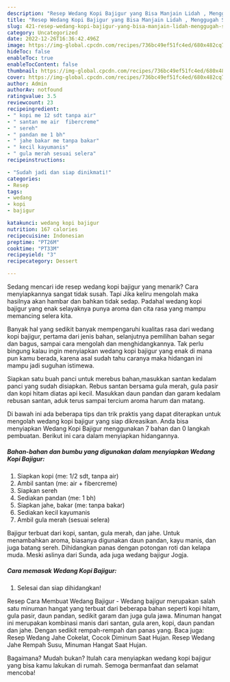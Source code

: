 ```yaml
---
description: "Resep Wedang Kopi Bajigur yang Bisa Manjain Lidah , Menggugah Selera"
title: "Resep Wedang Kopi Bajigur yang Bisa Manjain Lidah , Menggugah Selera"
slug: 421-resep-wedang-kopi-bajigur-yang-bisa-manjain-lidah-menggugah-selera
category: Uncategorized
date: 2022-12-26T16:36:42.496Z
image: https://img-global.cpcdn.com/recipes/736bc49ef51fc4ed/680x482cq70/wedang-kopi-bajigur-foto-resep-utama.jpg
hideToc: false
enableToc: true
enableTocContent: false
thumbnail: https://img-global.cpcdn.com/recipes/736bc49ef51fc4ed/680x482cq70/wedang-kopi-bajigur-foto-resep-utama.jpg
cover: https://img-global.cpcdn.com/recipes/736bc49ef51fc4ed/680x482cq70/wedang-kopi-bajigur-foto-resep-utama.jpg
author: Admin
authorAv: notfound
ratingvalue: 3.5
reviewcount: 23
recipeingredient:
- " kopi me 12 sdt tanpa air"
- " santan me air  fibercreme"
- " sereh"
- " pandan me 1 bh"
- " jahe bakar me tanpa bakar"
- " kecil kayumanis"
- " gula merah sesuai selera"
recipeinstructions:

- "Sudah jadi dan siap dinikmati!"
categories:
- Resep
tags:
- wedang
- kopi
- bajigur

katakunci: wedang kopi bajigur 
nutrition: 167 calories
recipecuisine: Indonesian
preptime: "PT26M"
cooktime: "PT33M"
recipeyield: "3"
recipecategory: Dessert

---
```



Sedang mencari ide resep wedang kopi bajigur yang menarik? Cara menyiapkannya sangat tidak susah. Tapi Jika keliru mengolah maka hasilnya akan hambar dan bahkan tidak sedap. Padahal wedang kopi bajigur yang enak selayaknya punya aroma dan cita rasa yang mampu memancing selera kita.


Banyak hal yang sedikit banyak mempengaruhi kualitas rasa dari wedang kopi bajigur, pertama dari jenis bahan, selanjutnya pemilihan bahan segar dan bagus, sampai cara mengolah dan menghidangkannya. Tak perlu bingung kalau ingin menyiapkan wedang kopi bajigur yang enak di mana pun kamu berada, karena asal sudah tahu caranya maka hidangan ini mampu jadi suguhan istimewa.

Siapkan satu buah panci untuk merebus bahan,masukkan santan kedalam panci yang sudah disiapkan. Rebus santan bersama gula merah, gula pasir dan kopi hitam diatas api kecil. Masukkan daun pandan dan garam kedalam rebusan santan, aduk terus sampai tercium aroma harum dan matang.


Di bawah ini ada beberapa tips dan trik praktis yang dapat diterapkan untuk mengolah wedang kopi bajigur yang siap dikreasikan. Anda bisa menyiapkan Wedang Kopi Bajigur menggunakan 7 bahan dan 0 langkah pembuatan. Berikut ini cara dalam menyiapkan hidangannya.

<!--inarticleads1-->

##### Bahan-bahan dan bumbu yang digunakan dalam menyiapkan Wedang Kopi Bajigur:

1. Siapkan  kopi (me: 1/2 sdt, tanpa air)
1. Ambil  santan (me: air + fibercreme)
1. Siapkan  sereh
1. Sediakan  pandan (me: 1 bh)
1. Siapkan  jahe, bakar (me: tanpa bakar)
1. Sediakan  kecil kayumanis
1. Ambil  gula merah (sesuai selera)


Bajigur terbuat dari kopi, santan, gula merah, dan jahe. Untuk menambahkan aroma, biasanya digunakan daun pandan, kayu manis, dan juga batang sereh. Dihidangkan panas dengan potongan roti dan kelapa muda. Meski aslinya dari Sunda, ada juga wedang bajigur Jogja. 

<!--inarticleads2-->

##### Cara memasak Wedang Kopi Bajigur:


1. Selesai dan siap dihidangkan!

Resep Cara Membuat Wedang Bajigur - Wedang bajigur merupakan salah satu minuman hangat yang terbuat dari beberapa bahan seperti kopi hitam, gula pasir, daun pandan, sedikit garam dan juga gula jawa. Minuman hangat ini merupakan kombinasi manis dari santan, gula aren, kopi, daun pandan dan jahe. Dengan sedikit rempah-rempah dan panas yang. Baca juga: Resep Wedang Jahe Cokelat, Cocok Diminum Saat Hujan. Resep Wedang Jahe Rempah Susu, Minuman Hangat Saat Hujan. 

Bagaimana? Mudah bukan? Itulah cara menyiapkan wedang kopi bajigur yang bisa kamu lakukan di rumah. Semoga bermanfaat dan selamat mencoba!
